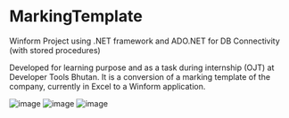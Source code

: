 # MarkingTemplate

Winform Project using .NET framework and ADO.NET for DB Connectivity (with stored procedures)

Developed for learning purpose and as a task during internship (OJT) at Developer Tools Bhutan. It is a conversion of a marking template of the company, currently in Excel to a Winform application.

![image](https://github.com/user-attachments/assets/76ae5bed-9f01-43b7-b06f-4f5a9a4ebb62)
![image](https://github.com/user-attachments/assets/4d565bd4-9e38-4d80-a01d-98b59fb6b780)
![image](https://github.com/user-attachments/assets/7c0eaaac-c7ca-4c58-af3f-8680010a49a7)

